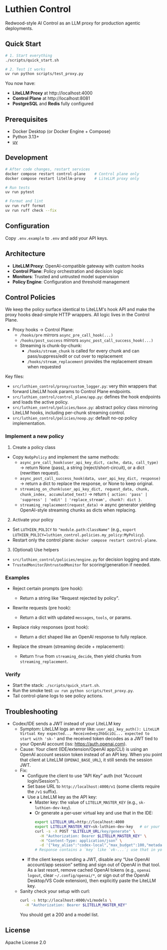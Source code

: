 # Luthien Control

Redwood-style AI Control as an LLM proxy for production agentic deployments.

## Quick Start

```bash
# 1. Start everything
./scripts/quick_start.sh

# 2. Test it works
uv run python scripts/test_proxy.py
```

You now have:
- **LiteLLM Proxy** at http://localhost:4000
- **Control Plane** at http://localhost:8081
- **PostgreSQL** and **Redis** fully configured

## Prerequisites

- Docker Desktop (or Docker Engine + Compose)
- Python 3.13+
- [uv](https://docs.astral.sh/uv/)

## Development

```bash
# After code changes, restart services
docker compose restart control-plane    # Control plane only
docker compose restart litellm-proxy    # LiteLLM proxy only

# Run tests
uv run pytest

# Format and lint
uv run ruff format
uv run ruff check --fix
```

## Configuration

Copy `.env.example` to `.env` and add your API keys.

## Architecture

- **LiteLLM Proxy**: OpenAI-compatible gateway with custom hooks
- **Control Plane**: Policy orchestration and decision logic
- **Monitors**: Trusted and untrusted model supervision
- **Policy Engine**: Configuration and threshold management

## Control Policies

We keep the policy surface identical to LiteLLM's hook API and make the proxy hooks dead-simple HTTP wrappers. All logic lives in the Control Plane.

- Proxy hooks → Control Plane:
  - `/hooks/pre` mirrors `async_pre_call_hook(...)`
  - `/hooks/post_success` mirrors `async_post_call_success_hook(...)`
  - Streaming is chunk-by-chunk:
    - `/hooks/stream_chunk` is called for every chunk and can pass/suppress/edit or cut over to replacement
    - `/hooks/stream_replacement` provides the replacement stream when requested

Key files:
- `src/luthien_control/proxy/custom_logger.py`: very thin wrappers that forward LiteLLM hook params to Control Plane endpoints.
- `src/luthien_control/control_plane/app.py`: defines the hook endpoints and loads the active policy.
- `src/luthien_control/policies/base.py`: abstract policy class mirroring LiteLLM hooks, including per-chunk streaming control.
- `src/luthien_control/policies/noop.py`: default no-op policy implementation.

### Implement a new policy

1) Create a policy class
- Copy `NoOpPolicy` and implement the same methods:
  - `async_pre_call_hook(user_api_key_dict, cache, data, call_type)` → return None (pass), a string (reject/short-circuit), or a dict (rewritten request).
  - `async_post_call_success_hook(data, user_api_key_dict, response)` → return a dict to replace the response, or None to keep original.
  - `streaming_on_chunk(user_api_key_dict, request_data, chunk, chunk_index, accumulated_text)` → return `{ action: 'pass' | 'suppress' | 'edit' | 'replace_stream', chunk?: dict }`.
  - `streaming_replacement(request_data)` → async generator yielding OpenAI-style streaming chunks as dicts when replacing.

2) Activate your policy
- Set `LUTHIEN_POLICY` to `"module.path:ClassName"` (e.g., `export LUTHIEN_POLICY=luthien_control.policies.my_policy:MyPolicy`).
- Restart only the control plane: `docker compose restart control-plane`.

3) (Optional) Use helpers
- `src/luthien_control/policies/engine.py` for decision logging and state.
- `TrustedMonitor`/`UntrustedMonitor` for scoring/generation if needed.

### Examples

- Reject certain prompts (pre hook):
  - Return a string like "Request rejected by policy".

- Rewrite requests (pre hook):
  - Return a dict with updated `messages`, `tools`, or params.

- Replace risky responses (post hook):
  - Return a dict shaped like an OpenAI response to fully replace.

- Replace the stream (streaming decide + replacement):
  - Return `True` from `streaming_decide`, then yield chunks from `streaming_replacement`.

### Verify

- Start the stack: `./scripts/quick_start.sh`.
- Run the smoke test: `uv run python scripts/test_proxy.py`.
- Tail control-plane logs to see policy actions.

## Troubleshooting

- Codex/IDE sends a JWT instead of your LiteLLM key
  - Symptom: LiteLLM logs an error like: `user_api_key_auth(): LiteLLM Virtual Key expected... Received=eyJhbGciOi... expected to start with 'sk-'` and the received token decodes as a JWT tied to your OpenAI account (iss: https://auth.openai.com).
  - Cause: Your client (IDE/extension/OpenAI app/CLI) is using an OpenAI account session token instead of an API key. When you point that client at LiteLLM (`OPENAI_BASE_URL`), it still sends the session JWT.
  - Fix:
    - Configure the client to use “API Key” auth (not “Account login/Session”).
    - Set base URL to `http://localhost:4000/v1` (some clients require the `/v1` suffix).
    - Use a LiteLLM key as the API key:
      - Master key: the value of `LITELLM_MASTER_KEY` (e.g., `sk-luthien-dev-key`).
      - Or generate a per‑user virtual key and use that in the IDE:
        ```bash
        export LITELLM_URL=http://localhost:4000
        export LITELLM_MASTER_KEY=sk-luthien-dev-key   # or your real value
        curl -s -X POST "$LITELLM_URL/key/generate" \
          -H "Authorization: Bearer $LITELLM_MASTER_KEY" \
          -H "Content-Type: application/json" \
          -d '{"key_alias":"codex-local","max_budget":100,"metadata":{"source":"codex"}}'
        # Response contains a `key` like `vk-...`; use that in your client.
        ```
    - If the client keeps sending a JWT, disable any “Use OpenAI account/app session” setting and sign out of OpenAI in that tool. As a last resort, remove cached OpenAI tokens (e.g., `openai logout`, clear `~/.config/openai/*`, or sign out of the OpenAI Desktop/VS Code extension), then explicitly paste the LiteLLM key.
  - Sanity check your setup with curl:
    ```bash
    curl -s http://localhost:4000/v1/models \
      -H "Authorization: Bearer $LITELLM_MASTER_KEY"
    ```
    You should get a 200 and a model list.


## License

Apache License 2.0
